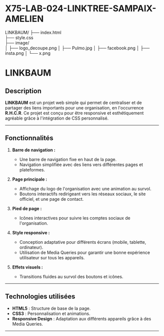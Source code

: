 # X75-LAB-024-LINKTREE-SAMPAIX-AMELIEN

LINKBAUM/
├── index.html       
├── style.css        
├── image/          
│   ├── logo_decoupe.png
│   ├── Pulmo.jpg
│   ├── facebook.png
│   ├── insta.png
│   └── x.png

# LINKBAUM

## Description
**LINKBAUM** est un projet web simple qui permet de centraliser et de partager des liens importants pour une organisation, en l'occurrence **R.H.C.R**. Ce projet est conçu pour être responsive et esthétiquement agréable grâce à l'intégration de CSS personnalisé.

---

## Fonctionnalités
1. **Barre de navigation :**
   - Une barre de navigation fixe en haut de la page.
   - Navigation simplifiée avec des liens vers différentes pages et plateformes.

2. **Page principale :**
   - Affichage du logo de l'organisation avec une animation au survol.
   - Boutons interactifs redirigeant vers les réseaux sociaux, le site officiel, et une page de contact.

3. **Pied de page :**
   - Icônes interactives pour suivre les comptes sociaux de l'organisation.

4. **Style responsive :**
   - Conception adaptative pour différents écrans (mobile, tablette, ordinateur).
   - Utilisation de Media Queries pour garantir une bonne expérience utilisateur sur tous les appareils.

5. **Effets visuels :**
   - Transitions fluides au survol des boutons et icônes.

---

## Technologies utilisées
- **HTML5** : Structure de base de la page.
- **CSS3** : Personnalisation et animations.
- **Responsive Design** : Adaptation aux différents appareils grâce à des Media Queries.

---


